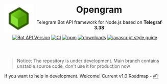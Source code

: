 <header>
<img src="https://raw.githubusercontent.com/OpengramJS/opengram/master/docs/media/Logo.svg" alt="logo" height="90" align="left">
<h1 style="display: inline">Opengram</h1>

Telegram Bot API framework for Node.js based on **Telegraf 3.38**

[![Bot API Version][bots-api-image]][bots-api-url] [![CI][ci-image]][ci-url] [![npm][npm-image]][npm-url] [![downloads][downloads-image]][downloads-url] [![javascript style guide][standard-image]][standard-url]

</header>

[bots-api-image]: https://img.shields.io/badge/Bots%20API-v5.8-ff69b4
[bots-api-url]: https://core.telegram.org/bots/api
[ci-image]: https://github.com/OpengramJS/opengram/actions/workflows/ci.yml/badge.svg?branch=master
[ci-url]: https://github.com/OpengramJS/opengram/actions/workflows/actions/workflows/ci.yml
[npm-image]: https://img.shields.io/npm/v/opengram.svg
[npm-url]: https://npmjs.org/package/opengram
[downloads-image]: https://img.shields.io/npm/dm/opengram.svg
[downloads-url]: https://npmjs.org/package/opengram
[standard-image]: https://img.shields.io/badge/code_style-standard-brightgreen.svg
[standard-url]: https://standardjs.com

> Notice: The repository is under development. Main branch contains unstable source code, don't use it for production now

If you want to help in development. Welcome! Current v1.0 Roadmap - [#1][i1]

[i1]: https://github.com/OpengramJS/opengram/issues/1
